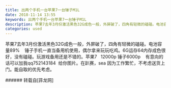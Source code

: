 ```yaml
---
title: 出两个手机一台苹果7一台锤子M1L
date: 2018-11-14 13:55
keywords: 出两个手机一台苹果7一台锤子M1L
description: 苹果7去年3月份激活黑色32G成色一般，外屏破了，四角有轻微的磕碰。电池容量89%    锤子手机一直当备用机使用，偶尔拿来玩玩吃鸡。6G运存64内存成色很好，没有磕碰。玩游戏备用还是不错的。苹果7   12000p 锤子6000p    有意向的话可以加我qq752143184  给你图片。在趴赛，sea 因为工作繁忙，不考虑送货上门。能自取的优先考虑。
categories: used
---
```

<td class="t_f" id="postmessage_2275423">

苹果7去年3月份激活黑色32G成色一般，外屏破了，四角有轻微的磕碰。电池容量89%    锤子手机一直当备用机使用，偶尔拿来玩玩吃鸡。6G运存64内存成色很好，没有磕碰。玩游戏备用还是不错的。苹果7   12000p 锤子6000p    有意向的话可以加我qq752143184  给你图片。在趴赛，sea 因为工作繁忙，不考虑送货上门。能自取的优先考虑。<br/>
</td>
###### 转载自[菲龙网]